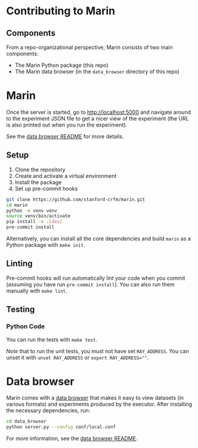 # Contributing to Marin


## Components

From a repo-organizational perspective, Marin consists of two main components:

* The Marin Python package (this repo)
* The Marin data browser (in the `data_browser` directory of this repo)



# Marin

Once the server is started, go to
[http://localhost:5000](http://localhost:5000) and navigate around to the
experiment JSON file to get a nicer view of the experiment (the URL is also
printed out when you run the experiment).

See the [data browser README](data_browser/README.md) for more details.

## Setup

1. Clone the repository
2. Create and activate a virtual environment
3. Install the package
4. Set up pre-commit hooks

```bash
git clone https://github.com/stanford-crfm/marin.git
cd marin
python -m venv venv
source venv/bin/activate
pip install -e .[dev]
pre-commit install
```

Alternatively, you can install all the core dependencies and build `marin` as a Python
package with `make init`.

## Linting

Pre-commit hooks will run automatically lint your code when you commit (assuming you have run `pre-commit install`).
You can also run them manually with `make lint`.

## Testing

### Python Code

You can run the tests with `make test`.

*Note* that to run the unit tests, you must not have set `RAY_ADDRESS`. You can unset it with `unset RAY_ADDRESS` or `export RAY_ADDRESS=""`.


# Data browser

Marin comes with a [data browser](data_browser/) that makes it easy to
view datasets (in various formats) and experiments produced by the executor.
After installing the necessary dependencies, run:

```bash
cd data_browser
python server.py --config conf/local.conf
```


For more information, see the [data browser README](data_browser/README.md).
